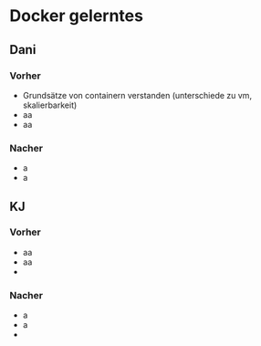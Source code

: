 # Docker gelerntes

## Dani
### Vorher
 * Grundsätze von containern verstanden (unterschiede zu vm, skalierbarkeit)
 * aa
 * aa
### Nacher
* a
* a
## KJ

### Vorher
 * aa
 * aa
 * 
### Nacher
* a
* a
* 